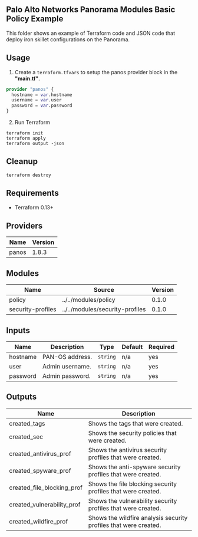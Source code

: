 Palo Alto Networks Panorama Modules Basic Policy Example
---
This folder shows an example of Terraform code and JSON code that deploy iron skillet configurations on the Panorama.

Usage
---
1. Create a `terraform.tfvars` to setup the panos provider block in the **"main.tf"**.
```terraform
provider "panos" {
  hostname = var.hostname
  username = var.user
  password = var.password
}
```

2. Run Terraform
```
terraform init
terraform apply
terraform output -json
```

Cleanup
---
```
terraform destroy
```


Requirements
---
* Terraform 0.13+

Providers
---
Name | Version
-----|------
panos | 1.8.3

Modules
---
Name | Source | Version
---|---|---
policy | ../../modules/policy | 0.1.0
security-profiles | ../../modules/security-profiles | 0.1.0

Inputs
---
Name | Description | Type | Default | Required
-----|-----|-----|-----|-----
hostname | PAN-OS address. | `string` | n/a | yes
user | Admin username. | `string` | n/a | yes
password | Admin password. | `string` | n/a | yes

Outputs
---
Name | Description
---|---
created_tags | Shows the tags that were created.
created_sec |Shows the security policies that were created.
created_antivirus_prof | Shows the antivirus security profiles that were created.
created_spyware_prof |Shows the anti-spyware security profiles that were created.
created_file_blocking_prof |Shows the file blocking security profiles that were created.
created_vulnerability_prof |Shows the vulnerability security profiles that were created.
created_wildfire_prof |Shows the wildfire analysis security profiles that were created.